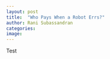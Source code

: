 ```yaml
---
layout: post
title:  "Who Pays When a Robot Errs?"
author: Rani Subassandran
categories: 
image: 
---
```

Test
